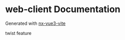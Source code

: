 # web-client Documentation

Generated with [nx-vue3-vite](https://github.com/samatechtw/nx-vue3-vite)

twist feature
